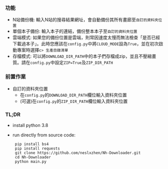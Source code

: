 ### 功能
 - N站備份機: 
 輸入N站的搜尋結果網址，會自動備份其所有畫廊至`自訂的資料夾位置`
 - 單個本子備份:
 輸入本子的連結，備份整本本子至`自訂的資料夾位置`
 - 雲端模式:
如果您的備份位置是雲端，則常因速度太慢而無法檢查「是否已經下載過本子」。此時您應該在`config.py`中將`CLOUD_MODE`設為`True`，並在初次啟動專案時選擇`c> 生產目錄清單`
 - 存檔模式:
可以將`DOWNLOAD_DIR_PATH`中的本子們存檔成zip，並且不壓縮畫質。請在`config.py`中設定`ZIP=True`及`ZIP_DIR_PATH`
 
### 前置作業
- 自訂的資料夾位置
    - 在`config.py`的`DOWNLOAD_DIR_PATH`欄位輸入資料夾位置
    - (可選)在`config.py`的`ZIP_DIR_PATH`欄位輸入資料夾位置

### TL;DR
 - install python 3.8
 - run directly from source code:

        pip install bs4
        pip install requests
        git clone https://github.com/neslxzhen/Nh-Downloader.git
        cd Nh-Downloader
        python main.py
